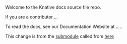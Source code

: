 Welcome to the Knative docs source file repo.

If you are a contributor....

To read the docs, see our Documentation Website at .....

This change is from the [submodule](https://github.com/RichieEscarez/docs) called from [here](https://github.com/RichieEscarez/knative.github.io/)
